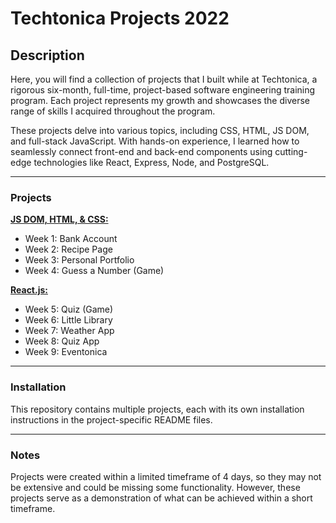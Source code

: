 # Techtonica Projects 2022

## Description
Here, you will find a collection of projects that I built while at Techtonica, a rigorous six-month, full-time, project-based software engineering training program. Each project represents my growth and showcases the diverse range of skills I acquired throughout the program.

These projects delve into various topics, including CSS, HTML, JS DOM, and full-stack JavaScript. With hands-on experience, I learned how to seamlessly connect front-end and back-end components using cutting-edge technologies like React, Express, Node, and PostgreSQL.

---

### Projects
<b><u> JS DOM, HTML, & CSS:</u></b>

- Week 1: Bank Account
- Week 2: Recipe Page
- Week 3: Personal Portfolio
- Week 4: Guess a Number (Game)

<b><u> React.js:</u></b>

- Week 5: Quiz (Game)
- Week 6: Little Library
- Week 7: Weather App
- Week 8: Quiz App
- Week 9: Eventonica
---

### Installation
This repository contains multiple projects, each with its own installation instructions in the project-specific README files.

---
### Notes
Projects were created within a limited timeframe of 4 days, so they may not be extensive and could be missing some functionality. However, these projects serve as a demonstration of what can be achieved within a short timeframe. 
